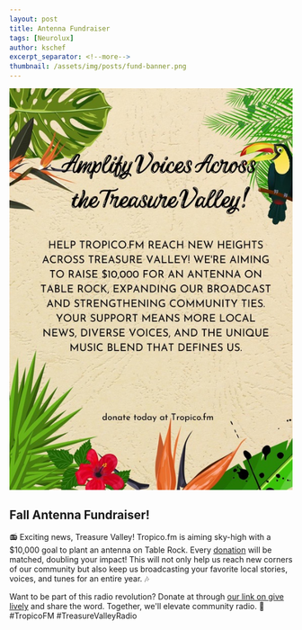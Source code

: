 ```yaml
---
layout: post
title: Antenna Fundraiser
tags: [Neurolux]
author: kschef
excerpt_separator: <!--more-->
thumbnail: /assets/img/posts/fund-banner.png
---
```


 <div class="container">
        <img src="/assets/img/posts/fund.jpeg" alt="Your Image" class="image">
        <div class="text">
            <h2>Fall Antenna Fundraiser!</h2>
            <p>📻 Exciting news, Treasure Valley! Tropico.fm is aiming sky-high with a $10,000 goal to plant an antenna on Table Rock. Every <a href="https://secure.givelively.org/donate/vivo-latino-inc/move-the-antenna">donation</a> will be matched, doubling your impact! This will not only help us reach new corners of our community but also keep us broadcasting your favorite local stories, voices, and tunes for an entire year. 🎶</p>

  <p>Want to be part of this radio revolution? Donate at through <a href="https://secure.givelively.org/donate/vivo-latino-inc/move-the-antenna">our link on give lively</a> and share the word. Together, we'll elevate community radio. 🌟 #TropicoFM #TreasureValleyRadio</p>
        </div>
    </div>
